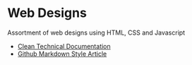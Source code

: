 Web Designs
===========

Assortment of web designs using HTML, CSS and Javascript

- [Clean Technical Documentation](http://rylans.github.io/web-designs/technical-documentation/index.html)
- [Github Markdown Style Article](http://rylans.github.io/web-designs/gfm-article/index.html)
